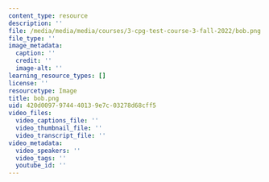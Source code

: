 ```yaml
---
content_type: resource
description: ''
file: /media/media/media/courses/3-cpg-test-course-3-fall-2022/bob.png
file_type: ''
image_metadata:
  caption: ''
  credit: ''
  image-alt: ''
learning_resource_types: []
license: ''
resourcetype: Image
title: bob.png
uid: 420d0097-9744-4013-9e7c-03278d68cff5
video_files:
  video_captions_file: ''
  video_thumbnail_file: ''
  video_transcript_file: ''
video_metadata:
  video_speakers: ''
  video_tags: ''
  youtube_id: ''
---
```

